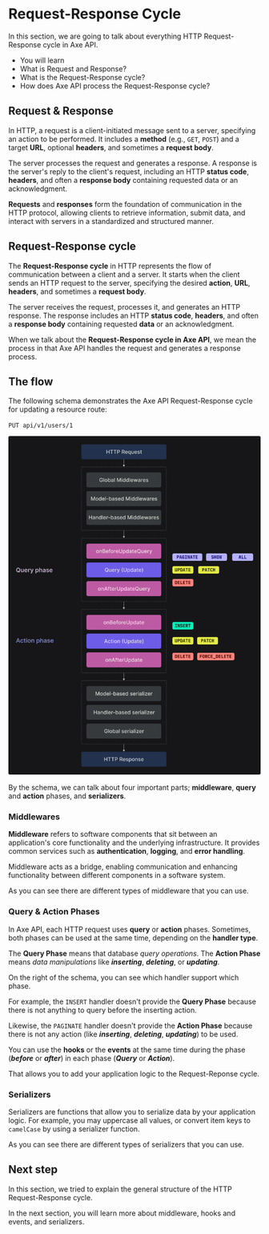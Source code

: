 # Request-Response Cycle

<p class="description">
In this section, we are going to talk about everything HTTP Request-Response cycle in Axe API.
</p>

<ul class="intro">
  <li>You will learn</li>
  <li>What is Request and Response?</li>
  <li>What is the Request-Response cycle?</li>
  <li>How does Axe API process the Request-Response cycle?</li>
</ul>

## Request & Response

In HTTP, a request is a client-initiated message sent to a server, specifying an action to be performed. It includes a **method** (e.g., `GET`, `POST`) and a target **URL**, optional **headers**, and sometimes a **request body**.

The server processes the request and generates a response. A response is the server's reply to the client's request, including an HTTP **status code**, **headers**, and often a **response body** containing requested data or an acknowledgment.

**Requests** and **responses** form the foundation of communication in the HTTP protocol, allowing clients to retrieve information, submit data, and interact with servers in a standardized and structured manner.

## Request-Response cycle

The **Request-Response cycle** in HTTP represents the flow of communication between a client and a server. It starts when the client sends an HTTP request to the server, specifying the desired **action**, **URL**, **headers**, and sometimes a **request body**.

The server receives the request, processes it, and generates an HTTP response. The response includes an HTTP **status code**, **headers**, and often a **response body** containing requested **data** or an acknowledgment.

When we talk about the **Request-Response cycle in Axe API**, we mean the process in that Axe API handles the request and generates a response process.

## The flow

The following schema demonstrates the Axe API Request-Response cycle for updating a resource route:

`PUT api/v1/users/1`

![Axe API HTTP Request-Response Cycle](./axe-api-http-request-response-cycle.png)

By the schema, we can talk about four important parts; **middleware**, **query** and **action** phases, and **serializers**.

### Middlewares

**Middleware** refers to software components that sit between an application's core functionality and the underlying infrastructure. It provides common services such as **authentication**, **logging**, and **error handling**.

Middleware acts as a bridge, enabling communication and enhancing functionality between different components in a software system.

As you can see there are different types of middleware that you can use.

### Query & Action Phases

In Axe API, each HTTP request uses **query** or **action** phases. Sometimes, both phases can be used at the same time, depending on the **handler type**.

The **Query Phase** means that database _query operations_. The **Action Phase** means _data manipulations_ like **_inserting_**, **_deleting_**, or **_updating_**.

On the right of the schema, you can see which handler support which phase.

For example, the `INSERT` handler doesn't provide the **Query Phase** because there is not anything to query before the inserting action.

Likewise, the `PAGINATE` handler doesn't provide the **Action Phase** because there is not any action (like **_inserting_**, **_deleting_**, **_updating_**) to be used.

You can use the **hooks** or the **events** at the same time during the phase (**_before_** or **_after_**) in each phase (**_Query_** or **_Action_**).

That allows you to add your application logic to the Request-Reponse cycle.

### Serializers

Serializers are functions that allow you to serialize data by your application logic. For example, you may uppercase all values, or convert item keys to `camelCase` by using a serializer function.

As you can see there are different types of serializers that you can use.

## Next step

In this section, we tried to explain the general structure of the HTTP Request-Response cycle.

In the next section, you will learn more about middleware, hooks and events, and serializers.
